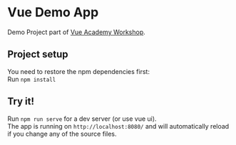 # Vue Demo App

Demo Project part of <a href="https://vue.ac" target="_blank">Vue Academy Workshop</a>.

## Project setup

You need to restore the npm dependencies first:  
Run `npm install`

## Try it!

Run `npm run serve` for a dev server (or use vue ui).  
The app is running on `http://localhost:8080/` and will automatically reload if you change any of the source files.